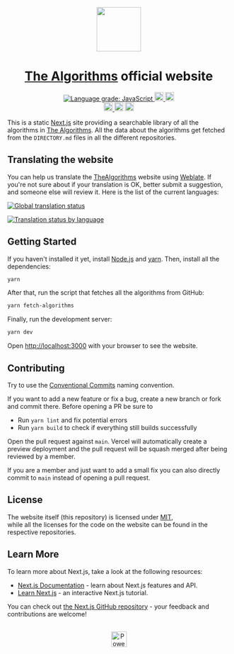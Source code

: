 <p align="center">
  <a href="https://the-algorithms.com">
    <img src="./public/logo_t.svg" height="100">
  </a>
  <h1 align="center"><a href="https://github.com/TheAlgorithms/">The Algorithms</a> official website</h1>
</p>

<p align="center">
  <a href="https://lgtm.com/projects/g/TheAlgorithms/website/context:javascript">
    <img alt="Language grade: JavaScript" src="https://img.shields.io/lgtm/grade/javascript/g/TheAlgorithms/website.svg?logo=lgtm&logoWidth=18"/>
  </a>

  <a href="https://github.com/TheAlgorithms/website/actions/workflows/codeql-analysis.yml">
    <img src="https://github.com/TheAlgorithms/website/actions/workflows/codeql-analysis.yml/badge.svg" height="20">
  </a>

  <a href="https://gitter.im/TheAlgorithms">
    <img src="https://img.shields.io/badge/Chat-Gitter-ff69b4.svg?label=Chat&logo=gitter" height="20">
  </a>

  <br />

  <a href="https://liberapay.com/TheAlgorithms">
    <img src="https://img.shields.io/liberapay/receives/TheAlgorithms.svg?logo=liberapay" height="20">
  </a>

  <img src="https://img.shields.io/github/repo-size/TheAlgorithms/website?color=blue" height="20">

  <a href="https://hosted.weblate.org/engage/TheAlgorithms/?utm_source=widget">
    <img src="https://hosted.weblate.org/widgets/TheAlgorithms/-/svg-badge.svg" height="20">
  </a>
</p>

This is a static [Next.js](https://nextjs.org/) site providing a searchable library of all the algorithms in [The Algorithms](https://github.com/TheAlgorithms). All the data about the algorithms get fetched from the `DIRECTORY.md` files in all the different repositories.


## Translating the website

You can help us translate the [TheAlgorithms](https://the-algorithms.com) website using [Weblate](https://hosted.weblate.org/engage/TheAlgorithms/?utm_source=widget). If you're not sure about if your translation is OK, better submit a suggestion, and someone else will review it. Here is the list of the current languages:

[![Global translation status](https://hosted.weblate.org/widgets/TheAlgorithms/-/index/287x66-white.png)](https://hosted.weblate.org/engage/TheAlgorithms/?utm_source=widget)

[![Translation status by language](https://hosted.weblate.org/widgets/TheAlgorithms/-/index/multi-auto.svg)](https://hosted.weblate.org/projects/TheAlgorithms/website/?utm_source=widget)

## Getting Started

If you haven't installed it yet, install [Node.js](https://nodejs.org/en/) and [yarn](https://classic.yarnpkg.com/en/docs/install#windows-stable). Then, install all the dependencies:

```bash
yarn
```

After that, run the script that fetches all the algorithms from GitHub:

```bash
yarn fetch-algorithms
```

Finally, run the development server:

```bash
yarn dev
```

Open [http://localhost:3000](http://localhost:3000) with your browser to see the website.

## Contributing

Try to use the [Conventional Commits](https://www.conventionalcommits.org/en/v1.0.0/#summary) naming convention.

If you want to add a new feature or fix a bug, create a new branch or fork and commit there. Before opening a PR be sure to

- Run `yarn lint` and fix potential errors
- Run `yarn build` to check if everything still builds successfully

Open the pull request against `main`. Vercel will automatically create a preview deployment and the pull request will be squash merged after being reviewed by a member.

If you are a member and just want to add a small fix you can also directly commit to `main` instead of opening a pull request.

## License

The website itself (this repository) is licensed under [MIT](https://github.com/TheAlgorithms/website/blob/main/LICENSE),\
while all the licenses for the code on the website can be found in the respective repositories.

## Learn More

To learn more about Next.js, take a look at the following resources:

- [Next.js Documentation](https://nextjs.org/docs) - learn about Next.js features and API.
- [Learn Next.js](https://nextjs.org/learn) - an interactive Next.js tutorial.

You can check out [the Next.js GitHub repository](https://github.com/vercel/next.js/) - your feedback and contributions are welcome!
<br /><br />

<p align="center">
  <a href="https://vercel.com?utm_source=thealgorithms&utm_campaign=oss">
    <img src="./public/powered-by-vercel.svg" height="35px" alt="Powered by Vercel" />
  </a>
</p>
